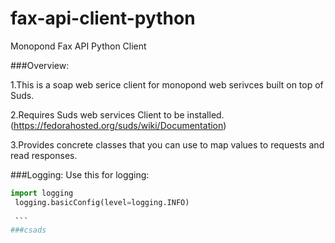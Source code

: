 fax-api-client-python
=====================

Monopond Fax API Python Client

###Overview:

1.This is a soap web serice client for monopond web serivces built on top of Suds.

2.Requires Suds web services Client to be installed.(https://fedorahosted.org/suds/wiki/Documentation)

3.Provides concrete classes that you can use to map values to requests and read responses.

###Logging:
Use this for logging:
   ``` python
   import logging
    logging.basicConfig(level=logging.INFO)
    
    ```
   ###csads
